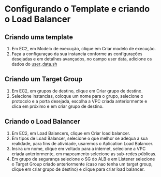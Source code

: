 # Configurando o Template e criando o Load Balancer

## Criando uma template
1. Em EC2, em Modelo de execução, clique em Criar modelo de execução.
2. Faça a configuraçao da sua instancia conforme as configurações desejadas e em detalhes avançados, no campo user data, adicione os dados do [user_data.sh](user_data.sh)

## Criando um Target Group
1. Em EC2, em grupos de destino, clique em Criar grupo de destino.
2. Selecione instancias, coloque um nome para o grupo, selecione o protocolo e a porta desejada, escolha a VPC criada anteriormente e clica em próximo e em criar grupo de destino.

## Criando o Load Balancer
1. Em EC2, em Load Balancers, clique em Criar load balancer.
2. Em tipos de Load Balancer, selecione o que melhor se adequa a sua realidade, para fins de atividade, usaremos o Aplication Load Balancer.
3. Insira um nome, clique em voltado para a internet, selecione a VPC criada anteriormente, em mapeamento selecione as sub-redes públicas.
4. Em grupo de segurança selecione o SG do ALB e em Listener selecione o Target Group criado anteriormente (caso nao tenha um target group, clique em criar grupo de destino) e clique para criar load balancer.
